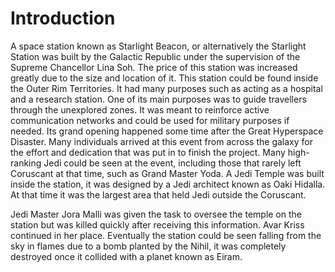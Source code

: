 # Introduction
A space station known as Starlight Beacon, or alternatively the Starlight Station was built by the Galactic Republic under the supervision of the Supreme Chancellor Lina Soh.
The price of this station was increased greatly due to the size and location of it.
This station could be found inside the Outer Rim Territories.
It had many purposes such as acting as a hospital and a research station.
One of its main purposes was to guide travellers through the unexplored zones.
It was meant to reinforce active communication networks and could be used for military purposes if needed.
Its grand opening happened some time after the Great Hyperspace Disaster.
Many individuals arrived  at this event from across the galaxy for the effort and dedication that was put in to finish the project.
Many high-ranking Jedi could be seen at the event, including those that rarely left Coruscant at that time, such as Grand Master Yoda.
A Jedi Temple was built inside the station, it was designed by a Jedi architect known as Oaki Hidalla.
At that time it was the largest area that held Jedi outside the Coruscant.


Jedi Master Jora Malli was given the task to oversee the temple on the station but was killed quickly after receiving this information.
Avar Kriss continued in her place.
Eventually the station could be seen falling from the sky in flames due to a bomb planted by the Nihil, it was completely destroyed once it collided with a planet known as Eiram.